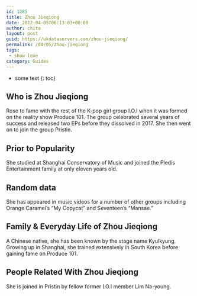 ```yaml
---
id: 1285
title: Zhou Jieqiong
date: 2012-04-05T06:13:03+00:00
author: chito
layout: post
guid: https://ukdataservers.com/zhou-jieqiong/
permalink: /04/05/zhou-jieqiong
tags:
 - show love
category: Guides
---
```


* some text
{: toc}
          
          
## Who is  Zhou Jieqiong
                  
                  
                  
Rose to fame with the rest of the K-pop girl group I.O.I when it was formed on the reality show Produce 101. The group celebrated several years of success and released two EPs before they dissolved in 2017. She then went on to join the group Pristin.
                  
                
                
                
## Prior to Popularity 
                  
                  
                  
She studied at Shanghai Conservatory of Music and joined the Pledis Entertainment family at only eleven years old.
                  
                
                
                
## Random data 
                  
                  
                  
She has appeared in music videos for a number of other groups including Orange Caramel&#8217;s &#8220;My Copycat&#8221; and Seventeen&#8217;s &#8220;Mansae.&#8221;
                  
                
                
                
## Family & Everyday Life of Zhou Jieqiong
                  
                  
                  
A Chinese native, she has been known by the stage name Kyulkyung. Growing up in Shanghai, she trained extensively in South Korea before gaining fame on Produce 101.
                  
                
                
                
## People Related With  Zhou Jieqiong
                  
                  
                  
She is joined in Pristin by fellow former I.O.I member Lim Na-young.
                  
                
              
            
          
          
          
    
    
  
